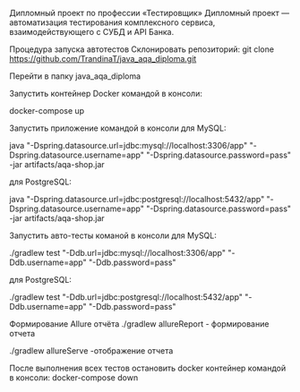 Дипломный проект по профессии «Тестировщик»
Дипломный проект — автоматизация тестирования комплексного сервиса, взаимодействующего с СУБД и API Банка.

Процедура запуска автотестов
Склонировать репозиторий: git clone https://github.com/TrandinaT/java_aqa_diploma.git

Перейти в папку java_aqa_diploma

Запустить контейнер Docker командой в консоли:

docker-compose up

Запустить приложение командой в консоли
для MySQL:

java "-Dspring.datasource.url=jdbc:mysql://localhost:3306/app" "-Dspring.datasource.username=app" "-Dspring.datasource.password=pass" -jar artifacts/aqa-shop.jar

для PostgreSQL:

java "-Dspring.datasource.url=jdbc:postgresql://localhost:5432/app" "-Dspring.datasource.username=app" "-Dspring.datasource.password=pass" -jar artifacts/aqa-shop.jar

Запустить авто-тесты команой в консоли
для MySQL:

 ./gradlew test "-Ddb.url=jdbc:mysql://localhost:3306/app" "-Ddb.username=app" "-Ddb.password=pass"

для PostgreSQL:

./gradlew test "-Ddb.url=jdbc:postgresql://localhost:5432/app" "-Ddb.username=app" "-Ddb.password=pass"

Формирование Allure отчёта
./gradlew allureReport - формирование отчета

./gradlew allureServe -отображение отчета

После выполнения всех тестов остановить docker контейнер командой в консоли: docker-compose down
